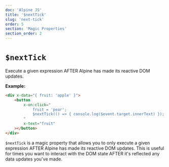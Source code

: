 ```yaml
---
doc: 'Alpine JS'
title: '$nextTick'
slug: 'next-tick'
order: 5
section: 'Magic Properties'
section_order: 2
---
```


# `$nextTick`

Execute a given expression AFTER Alpine has made its reactive DOM updates.

**Example:**

```html
<div x-data="{ fruit: 'apple' }">
    <button
        x-on:click="
            fruit = 'pear';
            $nextTick(() => { console.log($event.target.innerText) });
        "
        x-text="fruit"
    ></button>
</div>
```

`$nextTick` is a magic property that allows you to only execute a given expression AFTER Alpine has made its reactive DOM updates. This is useful for times you want to interact with the DOM state AFTER it's reflected any data updates you've made.